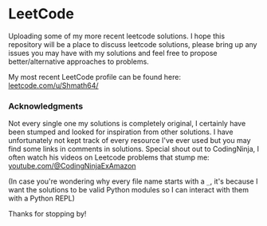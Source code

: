 # LeetCode
Uploading some of my more recent leetcode solutions. 
I hope this repository will be a place to discuss leetcode solutions, please bring up any issues you may have with my solutions and feel free to propose better/alternative approaches to problems.

My most recent LeetCode profile can be found here: [leetcode.com/u/Shmath64/](https://leetcode.com/u/Shmath64/)

### Acknowledgments
Not every single one my solutions is completely original, I certainly have been stumped and looked for inspiration from other solutions. I have unfortunately not kept track of every resource I've ever used but you may find some links in comments in solutions. 
Special shout out to CodingNinja, I often watch his videos on Leetcode problems that stump me: [youtube.com/@CodingNinjaExAmazon](https://www.youtube.com/@CodingNinjaExAmazon/playlists)


(In case you're wondering why every file name starts with a `_`, it's because I want the solutions to be valid Python modules so I can interact with them with a Python REPL)

Thanks for stopping by!
